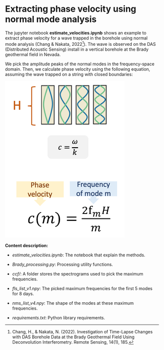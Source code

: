 # Extracting phase velocity using normal mode analysis

The jupyter notebook **estimate_velocities.ipynb** shows an example to extract phase velocity for a wave trapped in the borehole using normal mode analysis (Chang & Nakata, 2022[^1]). The wave is observed on the DAS (Distributed Acoustic Sensing) install in a vertical borehole at the Brady geothermal field in Nevada. 

We pick the amplitude peaks of the normal modes in the frequency-space domain. Then, we calculate phase velocity using the following equation, assuming the wave trapped on a string with closed boundaries:

![phase velocity formula](c_f_L.png)

**Content description:**

- *estimate_velocities.ipynb*: 
The notebook that explain the methods.

- *Brady_processing.py*:
Processing utility functions.

- *ccf/*: 
A folder stores the spectrograms used to pick the maximum frequencies.

- *fls_list_v1.npy*: 
The picked maximum frequencies for the first 5 modes for 8 days.

- *nms_list_v4.npy*: 
The shape of the modes at these maximum frequencies.

- *requirements.txt*: 
Python library requirements.

[^1]: Chang, H., & Nakata, N. (2022). Investigation of Time-Lapse Changes with DAS Borehole Data at the Brady Geothermal Field Using Deconvolution Interferometry. Remote Sensing, 14(1), 185.



